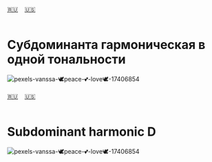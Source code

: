 <span id="ru"><a href='#ru'>🇷🇺</a> &nbsp;&nbsp;&nbsp;<a href='#en'>🇺🇸</a> &nbsp;&nbsp;&nbsp;</span><br><br>
# Субдоминанта гармоническая в одной тональности

![pexels-vanssa-🕊️peace-💕-love🕊️-17406854](https://github.com/Fistachka/subdominant-harmonicD/assets/154689291/97f471d7-0b0c-4fab-b1a8-890dbc902ce5)<br><br>
<span id="en"><a href='#ru'>🇷🇺</a> &nbsp;&nbsp;&nbsp;<a href='#en'>🇺🇸</a> &nbsp;&nbsp;&nbsp;</span><br><br>
# Subdominant harmonic D

![pexels-vanssa-🕊️peace-💕-love🕊️-17406854](https://github.com/Fistachka/subdominant-harmonicD/assets/154689291/97f471d7-0b0c-4fab-b1a8-890dbc902ce5)
<br><br>
